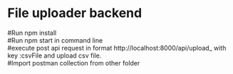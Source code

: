 # File uploader backend

#Run npm install<br/>
#Run npm start in command line<br/>
#execute post api request in format http://localhost:8000/api/upload_ with key :csvFile and upload csv file.<br/>
#Import postman collection from other folder
